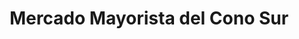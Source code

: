 ---
title: "Mercado Mayorista del Cono Sur"
url: /cochabamba/mercado-mayorista-del-cono-sur/
shop: granja
---
